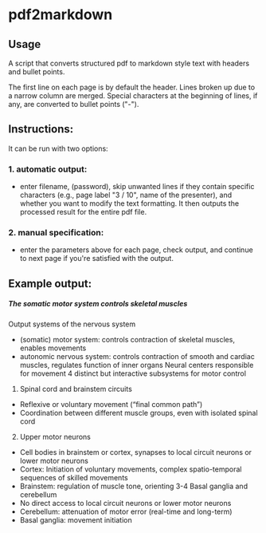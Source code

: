 pdf2markdown
======================

## Usage
A script that converts structured pdf to markdown style text with headers and bullet points. 

The first line on each page is by default the header. Lines broken up due to a narrow column are merged. Special characters at the beginning of lines, if any, are converted to bullet points ("-").

## Instructions:

It can be run with two options:
### 1. automatic output: 
- enter filename, (password), skip unwanted lines if they contain specific characters (e.g., page label "3 / 10", name of the presenter),  and whether you want to modify the text formatting. It then outputs the processed result for the entire pdf file.
### 2. manual specification: 
- enter the parameters above for each page, check output, and continue to next page if you're satisfied with the output.

## Example output:

##### The somatic motor system controls skeletal muscles 
Output systems of the nervous system
 - (somatic) motor system: controls contraction of skeletal muscles, enables movements
 - autonomic nervous system: controls contraction of smooth and cardiac muscles, regulates function of inner organs
Neural centers responsible for movement 4 distinct but interactive subsystems for motor control
1. Spinal cord and brainstem circuits
- Reflexive or voluntary movement (“final common path”)
- Coordination between different muscle groups, even with isolated spinal cord
2. Upper motor neurons
- Cell bodies in brainstem or cortex, synapses to local circuit neurons or lower motor neurons
- Cortex: Initiation of voluntary movements, complex spatio-temporal sequences of skilled movements
- Brainstem: regulation of muscle tone, orienting 3-4 Basal ganglia and cerebellum
- No direct access to local circuit neurons or lower motor neurons
- Cerebellum: attenuation of motor error (real-time and long-term)
- Basal ganglia: movement initiation
